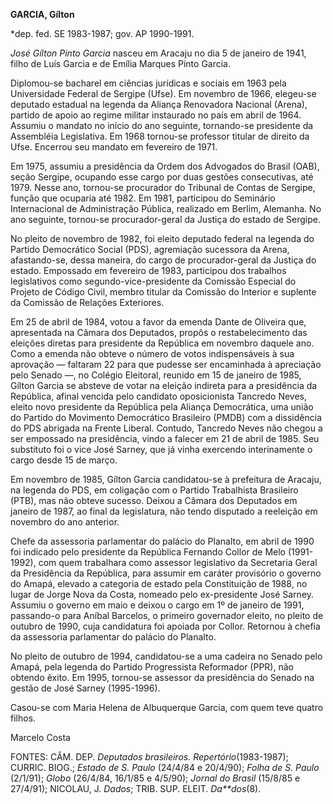**GARCIA, Gílton**

\*dep. fed. SE 1983-1987; gov. AP 1990-1991.

*José Gílton Pinto Garcia* nasceu em Aracaju no dia 5 de janeiro de
1941, filho de Luís Garcia e de Emília Marques Pinto Garcia.

Diplomou-se bacharel em ciências jurídicas e sociais em 1963 pela
Universidade Federal de Sergipe (Ufse). Em novembro de 1966, elegeu-se
deputado estadual na legenda da Aliança Renovadora Nacional (Arena),
partido de apoio ao regime militar instaurado no país em abril de 1964.
Assumiu o mandato no início do ano seguinte, tornando-se presidente da
Assembléia Legislativa. Em 1968 tornou-se professor titular de direito
da Ufse. Encerrou seu mandato em fevereiro de 1971.

Em 1975, assumiu a presidência da Ordem dos Advogados do Brasil (OAB),
seção Sergipe, ocupando esse cargo por duas gestões consecutivas, até
1979. Nesse ano, tornou-se procurador do Tribunal de Contas de Sergipe,
função que ocuparia até 1982. Em 1981, participou do Seminário
Internacional de Administração Pública, realizado em Berlim, Alemanha.
No ano seguinte, tornou-se procurador-geral da Justiça do estado de
Sergipe.

No pleito de novembro de 1982, foi eleito deputado federal na legenda do
Partido Democrático Social (PDS), agremiação sucessora da Arena,
afastando-se, dessa maneira, do cargo de procurador-geral da Justiça do
estado. Empossado em fevereiro de 1983, participou dos trabalhos
legislativos como segundo-vice-presidente da Comissão Especial do
Projeto de Código Civil, membro titular da Comissão do Interior e
suplente da Comissão de Relações Exteriores.

Em 25 de abril de 1984, votou a favor da emenda Dante de Oliveira que,
apresentada na Câmara dos Deputados, propôs o restabelecimento das
eleições diretas para presidente da República em novembro daquele ano.
Como a emenda não obteve o número de votos indispensáveis à sua
aprovação — faltaram 22 para que pudesse ser encaminhada à apreciação
pelo Senado —, no Colégio Eleitoral, reunido em 15 de janeiro de 1985,
Gílton Garcia se absteve de votar na eleição indireta para a presidência
da República, afinal vencida pelo candidato oposicionista Tancredo
Neves, eleito novo presidente da República pela Aliança Democrática, uma
união do Partido do Movimento Democrático Brasileiro (PMDB) com a
dissidência do PDS abrigada na Frente Liberal. Contudo, Tancredo Neves
não chegou a ser empossado na presidência, vindo a falecer em 21 de
abril de 1985. Seu substituto foi o vice José Sarney, que já vinha
exercendo interinamente o cargo desde 15 de março.

Em novembro de 1985, Gílton Garcia candidatou-se à prefeitura de
Aracaju, na legenda do PDS, em coligação com o Partido Trabalhista
Brasileiro (PTB), mas não obteve sucesso. Deixou a Câmara dos Deputados
em janeiro de 1987, ao final da legislatura, não tendo disputado a
reeleição em novembro do ano anterior.

Chefe da assessoria parlamentar do palácio do Planalto, em abril de 1990
foi indicado pelo presidente da República Fernando Collor de Melo
(1991-1992), com quem trabalhara como assessor legislativo da Secretaria
Geral da Presidência da República, para assumir em caráter provisório o
governo do Amapá, elevado a categoria de estado pela Constituição de
1988, no lugar de Jorge Nova da Costa, nomeado pelo ex-presidente José
Sarney. Assumiu o governo em maio e deixou o cargo em 1º de janeiro de
1991, passando-o para Aníbal Barcelos, o primeiro governador eleito, no
pleito de outubro de 1990, cuja candidatura foi apoiada por Collor.
Retornou à chefia da assessoria parlamentar do palácio do Planalto.

No pleito de outubro de 1994, candidatou-se a uma cadeira no Senado pelo
Amapá, pela legenda do Partido Progressista Reformador (PPR), não
obtendo êxito. Em 1995, tornou-se assessor da presidência do Senado na
gestão de José Sarney (1995-1996).

Casou-se com Maria Helena de Albuquerque Garcia, com quem teve quatro
filhos.

Marcelo Costa

FONTES: CÂM. DEP. *Deputados brasileiros. Repertório*(1983-1987);
CURRIC. BIOG.; *Estado de S. Paulo* (24/4/84 e 20/4/90); *Folha de S.
Paulo* (2/1/91); *Globo* (26/4/84, 16/1/85 e 4/5/90); *Jornal do Brasil*
(15/8/85 e 27/4/91); NICOLAU, J. *Dados*; TRIB. SUP. ELEIT.
*Da**dos*(8).

 
